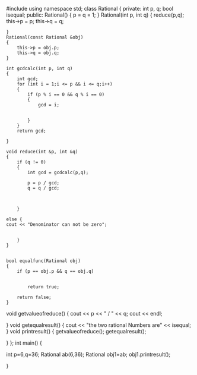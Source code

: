 #include<iostream>
using namespace std;
class Rational {
private:
	int p, q;
	bool isequal;
public:
	Rational()
	{
		p = q = 1;
	}
	Rational(int p, int q)
	{
	    reduce(p,q);
		this->p = p;
		this->q = q;
		
		

	}
	Rational(const Rational &obj)
	{
		this->p = obj.p;
		this->q = obj.q;
	}

	int gcdcalc(int p, int q)
	{
		int gcd;
		for (int i = 1;i <= p && i <= q;i++)
		{
			if (p % i == 0 && q % i == 0)
			{
				gcd = i;


			}
		}
		return gcd;

	}

	void reduce(int &p, int &q)
	{
		if (q != 0)
		{
			int gcd = gcdcalc(p,q);
			
            p = p / gcd;
			q = q / gcd;
			

            
		}

	else {
	cout << "Denominator can not be zero";


		}
	}
	

	bool equalfunc(Rational obj)
	{
		if (p == obj.p && q == obj.q)


			return true;

		return false;
	}


void getvalueofreduce()
{
	cout << p << "  /  " << q;
	cout << endl;

}
void getequalresult()
{
	cout << "the two rational Numbers are" << isequal;
}
void printresult()
{
	getvalueofreduce();
	getequalresult();

}
};
int main()
{

int p=6,q=36;
	Rational ab(6,36);
    Rational obj1=ab;
    obj1.printresult();
	


}
